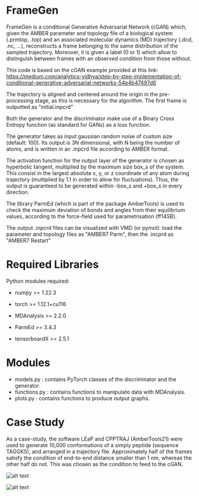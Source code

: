 # FrameGen

FrameGen is a conditional Generative Adversarial Network (cGAN) which, given the AMBER parameter and topology file of a biological system (.prmtop, .top) and an associated molecular dynamics (MD) trajectory (.dcd, .nc, ...), reconstructs a frame belonging to the same distribution of the sampled trajectory. Moreover, it is given a label (0 or 1) which allow to distinguish between frames with an observed condition from those without.

This code is based on the cGAN example provided at this link: https://medium.com/analytics-vidhya/step-by-step-implementation-of-conditional-generative-adversarial-networks-54e4b47497d6

The trajectory is aligned and centered around the origin in the pre-processing stage, as this is necessary for the algorithm. The first frame is outputted as "initial.inpcrd"

Both the generator and the discriminator make use of a Binary Cross Entropy function (as standard for GANs) as a loss function.

The generator takes as input gaussian random noise of custom size (default: 100). Its output is 3N dimensional, with N being the number of atoms, and is written in an .inpcrd file according to AMBER format.

The activation function for the output layer of the generator is chosen as hyperbolic tangent, multiplied by the maximum size box_s of the system. This consist in the largest absolute x, y, or z coordinate of any atom during trajectory (multiplied by 1.1 in order to allow for fluctuations). Thus, the output is guaranteed to be generated within -box_s and +box_s in every direction.

The library ParmEd (which is part of the package AmberTools) is used to check the maximum deviation of bonds and angles from their equilibrium values, according to the force-field used for parametrisation (ff14SB).

The output .inpcrd files can be visualized with VMD (or pymol): load the parameter and topology files as "AMBER7 Parm", then the .incprd as "AMBER7 Restart"

# Required Libraries

Python modules required: 

* numpy >= 1.22.3

* torch >= 1.12.1+cu116

* MDAnalysis >= 2.2.0

* ParmEd >= 3.4.3 

* tensorboardX >= 2.5.1

# Modules

* models.py : contains PyTorch classes of the discriminator and the generator.
* functions.py : contains functions to manipulate data with MDAnalysis.
* plots.py : contains functions to produce output graphs.

# Case Study

As a case-study, the software LEaP and CPPTRAJ (AmberTools21) were used to generate 10,000 conformations of a simply peptide (sequence TAGGKS), and arranged in a trajectory file. Approximately half of the frames satisfy the condition of end-to-end distance smaller than 1 nm, whereas the other half do not. This was chosen as the condition to feed to the cGAN.

![alt text](https://github.com/alescrnjar/FrameGen/blob/main/example_output/Initial_Label0_Label1.png)

![alt text](https://github.com/alescrnjar/FrameGen/blob/main/example_output/Losses.png)



